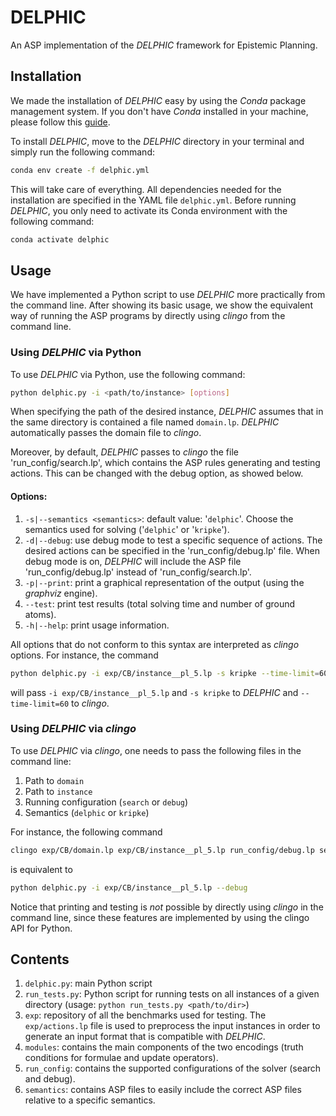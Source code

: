 # DELPHIC

An ASP implementation of the *DELPHIC* framework for Epistemic Planning.


## Installation

We made the installation of *DELPHIC* easy by using the *Conda* package management system. If you don't have *Conda* installed in your machine, please follow this [guide](https://docs.conda.io/projects/conda/en/latest/user-guide/install/index.html).

To install *DELPHIC*, move to the *DELPHIC* directory in your terminal and simply run the following command:

```bash
conda env create -f delphic.yml
```

This will take care of everything. All dependencies needed for the installation are specified in the YAML file `delphic.yml`. Before running *DELPHIC*, you only need to activate its Conda environment with the following command:

```bash
conda activate delphic
```


## Usage

We have implemented a Python script to use *DELPHIC* more practically from the command line. After showing its basic usage, we show the equivalent way of running the ASP programs by directly using *clingo* from the command line.

### Using *DELPHIC* via Python

To use *DELPHIC* via Python, use the following command:

```bash
python delphic.py -i <path/to/instance> [options]
```

When specifying the path of the desired instance, *DELPHIC* assumes that in the same directory is contained a file named `domain.lp`. *DELPHIC* automatically passes the domain file to *clingo*.

Moreover, by default, *DELPHIC* passes to *clingo* the file 'run_config/search.lp', which contains the ASP rules generating and testing actions. This can be changed with the debug option, as showed below.

#### Options:

1. `-s|--semantics <semantics>`: default value: '`delphic`'. Choose the semantics used for solving ('`delphic`' or '`kripke`').
2. `-d|--debug`: use debug mode to test a specific sequence of actions. The desired actions can be specified in the 'run_config/debug.lp' file. When debug mode is on, *DELPHIC* will include the ASP file 'run_config/debug.lp' instead of 'run_config/search.lp'.
3. `-p|--print`: print a graphical representation of the output (using the *graphviz* engine).
4. `--test`: print test results (total solving time and number of ground atoms).
5. `-h|--help`: print usage information.

All options that do not conform to this syntax are interpreted as *clingo* options. For instance, the command

```bash
python delphic.py -i exp/CB/instance__pl_5.lp -s kripke --time-limit=60
```

will pass `-i exp/CB/instance__pl_5.lp` and `-s kripke` to *DELPHIC* and `--time-limit=60` to *clingo*.

### Using *DELPHIC* via *clingo*

To use *DELPHIC* via *clingo*, one needs to pass the following files in the command line:
1. Path to `domain`
2. Path to `instance`
3. Running configuration (`search` or `debug`)
4. Semantics (`delphic` or `kripke`)

For instance, the following command

```bash
clingo exp/CB/domain.lp exp/CB/instance__pl_5.lp run_config/debug.lp semantics/delphic.lp
```

is equivalent to

```bash
python delphic.py -i exp/CB/instance__pl_5.lp --debug
```

Notice that printing and testing is *not* possible by directly using *clingo* in the command line, since these features are implemented by using the clingo API for Python.


## Contents

1. `delphic.py`: main Python script
2. `run_tests.py`: Python script for running tests on all instances of a given directory (usage: `python run_tests.py <path/to/dir>`)
3. `exp`: repository of all the benchmarks used for testing. The `exp/actions.lp` file is used to preprocess the input instances in order to generate an input format that is compatible with *DELPHIC*.
4. `modules`: contains the main components of the two encodings (truth conditions for formulae and update operators).
5. `run_config`: contains the supported configurations of the solver (search and debug).
6. `semantics`: contains ASP files to easily include the correct ASP files relative to a specific semantics.
